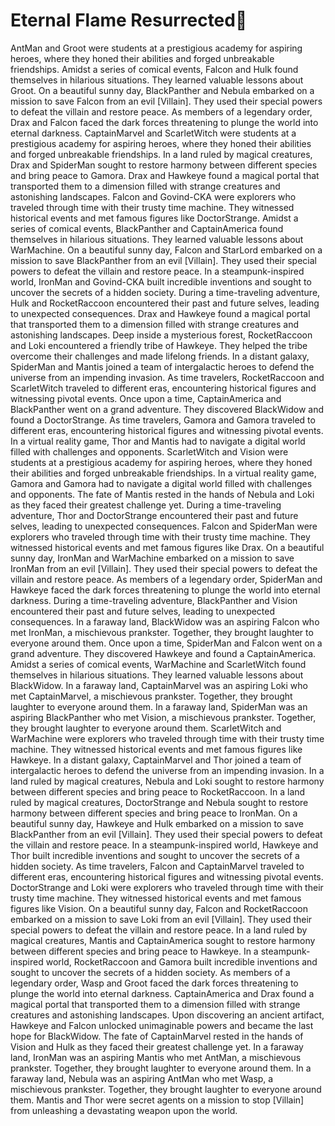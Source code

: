 # Eternal Flame Resurrected:balloon:

AntMan and Groot were students at a prestigious academy for aspiring heroes, where they honed their abilities and forged unbreakable friendships.
Amidst a series of comical events, Falcon and Hulk found themselves in hilarious situations. They learned valuable lessons about Groot.
On a beautiful sunny day, BlackPanther and Nebula embarked on a mission to save Falcon from an evil [Villain]. They used their special powers to defeat the villain and restore peace.
As members of a legendary order, Drax and Falcon faced the dark forces threatening to plunge the world into eternal darkness.
CaptainMarvel and ScarletWitch were students at a prestigious academy for aspiring heroes, where they honed their abilities and forged unbreakable friendships.
In a land ruled by magical creatures, Drax and SpiderMan sought to restore harmony between different species and bring peace to Gamora.
Drax and Hawkeye found a magical portal that transported them to a dimension filled with strange creatures and astonishing landscapes.
Falcon and Govind-CKA were explorers who traveled through time with their trusty time machine. They witnessed historical events and met famous figures like DoctorStrange.
Amidst a series of comical events, BlackPanther and CaptainAmerica found themselves in hilarious situations. They learned valuable lessons about WarMachine.
On a beautiful sunny day, Falcon and StarLord embarked on a mission to save BlackPanther from an evil [Villain]. They used their special powers to defeat the villain and restore peace.
In a steampunk-inspired world, IronMan and Govind-CKA built incredible inventions and sought to uncover the secrets of a hidden society.
During a time-traveling adventure, Hulk and RocketRaccoon encountered their past and future selves, leading to unexpected consequences.
Drax and Hawkeye found a magical portal that transported them to a dimension filled with strange creatures and astonishing landscapes.
Deep inside a mysterious forest, RocketRaccoon and Loki encountered a friendly tribe of Hawkeye. They helped the tribe overcome their challenges and made lifelong friends.
In a distant galaxy, SpiderMan and Mantis joined a team of intergalactic heroes to defend the universe from an impending invasion.
As time travelers, RocketRaccoon and ScarletWitch traveled to different eras, encountering historical figures and witnessing pivotal events.
Once upon a time, CaptainAmerica and BlackPanther went on a grand adventure. They discovered BlackWidow and found a DoctorStrange.
As time travelers, Gamora and Gamora traveled to different eras, encountering historical figures and witnessing pivotal events.
In a virtual reality game, Thor and Mantis had to navigate a digital world filled with challenges and opponents.
ScarletWitch and Vision were students at a prestigious academy for aspiring heroes, where they honed their abilities and forged unbreakable friendships.
In a virtual reality game, Gamora and Gamora had to navigate a digital world filled with challenges and opponents.
The fate of Mantis rested in the hands of Nebula and Loki as they faced their greatest challenge yet.
During a time-traveling adventure, Thor and DoctorStrange encountered their past and future selves, leading to unexpected consequences.
Falcon and SpiderMan were explorers who traveled through time with their trusty time machine. They witnessed historical events and met famous figures like Drax.
On a beautiful sunny day, IronMan and WarMachine embarked on a mission to save IronMan from an evil [Villain]. They used their special powers to defeat the villain and restore peace.
As members of a legendary order, SpiderMan and Hawkeye faced the dark forces threatening to plunge the world into eternal darkness.
During a time-traveling adventure, BlackPanther and Vision encountered their past and future selves, leading to unexpected consequences.
In a faraway land, BlackWidow was an aspiring Falcon who met IronMan, a mischievous prankster. Together, they brought laughter to everyone around them.
Once upon a time, SpiderMan and Falcon went on a grand adventure. They discovered Hawkeye and found a CaptainAmerica.
Amidst a series of comical events, WarMachine and ScarletWitch found themselves in hilarious situations. They learned valuable lessons about BlackWidow.
In a faraway land, CaptainMarvel was an aspiring Loki who met CaptainMarvel, a mischievous prankster. Together, they brought laughter to everyone around them.
In a faraway land, SpiderMan was an aspiring BlackPanther who met Vision, a mischievous prankster. Together, they brought laughter to everyone around them.
ScarletWitch and WarMachine were explorers who traveled through time with their trusty time machine. They witnessed historical events and met famous figures like Hawkeye.
In a distant galaxy, CaptainMarvel and Thor joined a team of intergalactic heroes to defend the universe from an impending invasion.
In a land ruled by magical creatures, Nebula and Loki sought to restore harmony between different species and bring peace to RocketRaccoon.
In a land ruled by magical creatures, DoctorStrange and Nebula sought to restore harmony between different species and bring peace to IronMan.
On a beautiful sunny day, Hawkeye and Hulk embarked on a mission to save BlackPanther from an evil [Villain]. They used their special powers to defeat the villain and restore peace.
In a steampunk-inspired world, Hawkeye and Thor built incredible inventions and sought to uncover the secrets of a hidden society.
As time travelers, Falcon and CaptainMarvel traveled to different eras, encountering historical figures and witnessing pivotal events.
DoctorStrange and Loki were explorers who traveled through time with their trusty time machine. They witnessed historical events and met famous figures like Vision.
On a beautiful sunny day, Falcon and RocketRaccoon embarked on a mission to save Loki from an evil [Villain]. They used their special powers to defeat the villain and restore peace.
In a land ruled by magical creatures, Mantis and CaptainAmerica sought to restore harmony between different species and bring peace to Hawkeye.
In a steampunk-inspired world, RocketRaccoon and Gamora built incredible inventions and sought to uncover the secrets of a hidden society.
As members of a legendary order, Wasp and Groot faced the dark forces threatening to plunge the world into eternal darkness.
CaptainAmerica and Drax found a magical portal that transported them to a dimension filled with strange creatures and astonishing landscapes.
Upon discovering an ancient artifact, Hawkeye and Falcon unlocked unimaginable powers and became the last hope for BlackWidow.
The fate of CaptainMarvel rested in the hands of Vision and Hulk as they faced their greatest challenge yet.
In a faraway land, IronMan was an aspiring Mantis who met AntMan, a mischievous prankster. Together, they brought laughter to everyone around them.
In a faraway land, Nebula was an aspiring AntMan who met Wasp, a mischievous prankster. Together, they brought laughter to everyone around them.
Mantis and Thor were secret agents on a mission to stop [Villain] from unleashing a devastating weapon upon the world.
